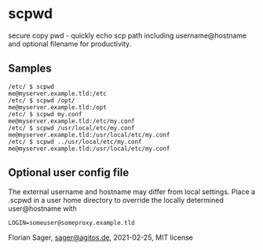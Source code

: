 # scpwd
secure copy pwd - quickly echo scp path including username@hostname and optional filename for productivity.

## Samples

```console
/etc/ $ scpwd
me@myserver.example.tld:/etc
/etc/ $ scpwd /opt/
me@myserver.example.tld:/opt
/etc/ $ scpwd my.conf
me@myserver.example.tld:/etc/my.conf
/etc/ $ scpwd /usr/local/etc/my.conf
me@myserver.example.tld:/usr/local/etc/my.conf
/etc/ $ scpwd ../usr/local/etc/my.conf
me@myserver.example.tld:/usr/local/etc/my.conf
```

## Optional user config file

The external username and hostname may differ from local settings.
Place a .scpwd in a user home directory to override the locally determined user@hostname with
```
LOGIN=someuser@someproxy.example.tld
```

Florian Sager, sager@agitos.de, 2021-02-25, MIT license
